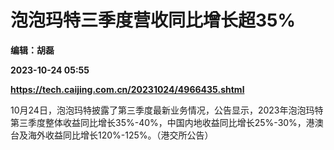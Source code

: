 # 泡泡玛特三季度营收同比增长超35%
**编辑：胡磊**

**2023-10-24 05:55**

**https://tech.caijing.com.cn/20231024/4966435.shtml**

10月24日，泡泡玛特披露了第三季度最新业务情况，公告显示，2023年泡泡玛特第三季度整体收益同比增长35%-40%，中国内地收益同比增长25%-30%，港澳台及海外收益同比增长120%-125%。（港交所公告）